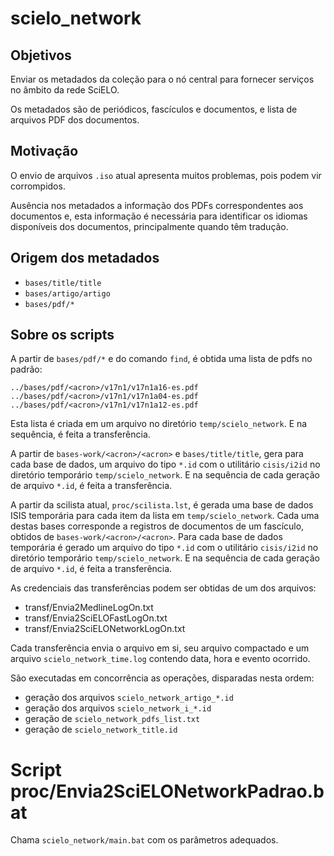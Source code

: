 # scielo_network

## Objetivos

Enviar os metadados da coleção para o nó central para fornecer serviços no âmbito da rede SciELO.

Os metadados são de periódicos, fascículos e documentos, e lista de arquivos PDF dos documentos.


## Motivação

O envio de arquivos `.iso` atual apresenta muitos problemas, pois podem vir corrompidos.

Ausência nos metadados a informação dos PDFs correspondentes aos documentos e, esta informação é necessária para identificar os idiomas disponíveis dos documentos, principalmente quando têm tradução.


## Origem dos metadados

- `bases/title/title`
- `bases/artigo/artigo`
- `bases/pdf/*`


## Sobre os scripts

A partir de `bases/pdf/*` e do comando `find`, é obtida uma lista de pdfs no padrão:

```
../bases/pdf/<acron>/v17n1/v17n1a16-es.pdf
../bases/pdf/<acron>/v17n1/v17n1a04-es.pdf
../bases/pdf/<acron>/v17n1/v17n1a12-es.pdf
```

Esta lista é criada em um arquivo no diretório `temp/scielo_network`. E na sequência, é feita a transferência.

A partir de `bases-work/<acron>/<acron>` e `bases/title/title`, gera para cada base de dados, um arquivo do tipo `*.id` com o utilitário `cisis/i2id` no diretório temporário `temp/scielo_network`. E na sequência de cada geração de arquivo `*.id`, é feita a transferência.

A partir da scilista atual, `proc/scilista.lst`, é gerada uma base de dados ISIS temporária para cada item da lista em `temp/scielo_network`. Cada uma destas bases corresponde a registros de documentos de um fascículo, obtidos de `bases-work/<acron>/<acron>`. Para cada base de dados temporária é gerado um arquivo do tipo `*.id` com o utilitário `cisis/i2id` no diretório temporário `temp/scielo_network`. E na sequência de cada geração de arquivo `*.id`, é feita a transferência.

As credenciais das transferências podem ser obtidas de um dos arquivos: 

- transf/Envia2MedlineLogOn.txt
- transf/Envia2SciELOFastLogOn.txt
- transf/Envia2SciELONetworkLogOn.txt

Cada transferência envia o arquivo em si, seu arquivo compactado e um arquivo `scielo_network_time.log` contendo data, hora e evento ocorrido.

São executadas em concorrência as operações, disparadas nesta ordem:

- geração dos arquivos `scielo_network_artigo_*.id`
- geração dos arquivos `scielo_network_i_*.id`
- geração de `scielo_network_pdfs_list.txt`
- geração de `scielo_network_title.id`


# Script proc/Envia2SciELONetworkPadrao.bat

Chama `scielo_network/main.bat` com os parâmetros adequados.
